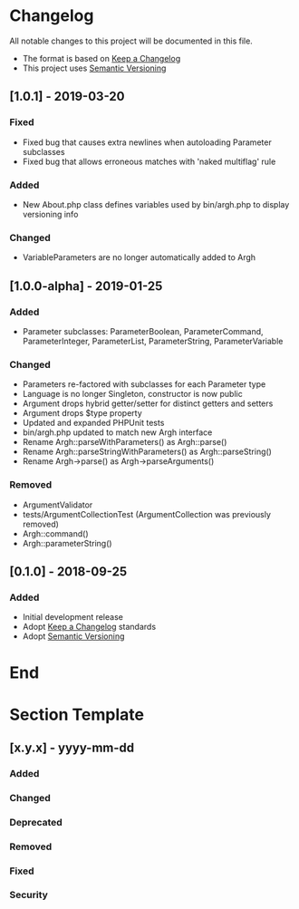 # Changelog
All notable changes to this project will be documented in this file.

- The format is based on [Keep a Changelog](https://keepachangelog.com/en/1.0.0/)
- This project uses [Semantic Versioning](https://semver.org/spec/v2.0.0.html)

## [1.0.1] - 2019-03-20

### Fixed
- Fixed bug that causes extra newlines when autoloading Parameter subclasses
- Fixed bug that allows erroneous matches with 'naked multiflag' rule

### Added
- New About.php class defines variables used by bin/argh.php to display versioning info

### Changed
- VariableParameters are no longer automatically added to Argh

## [1.0.0-alpha] - 2019-01-25

### Added
- Parameter subclasses: ParameterBoolean, ParameterCommand, ParameterInteger, ParameterList, ParameterString, ParameterVariable

### Changed
- Parameters re-factored with subclasses for each Parameter type
- Language is no longer Singleton, constructor is now public
- Argument drops hybrid getter/setter for distinct getters and setters
- Argument drops $type property
- Updated and expanded PHPUnit tests
- bin/argh.php updated to match new Argh interface
- Rename Argh::parseWithParameters() as Argh::parse()
- Rename Argh::parseStringWithParameters() as Argh::parseString()
- Rename Argh->parse() as Argh->parseArguments()

### Removed
- ArgumentValidator
- tests/ArgumentCollectionTest (ArgumentCollection was previously removed)
- Argh::command()
- Argh::parameterString()

## [0.1.0] - 2018-09-25

### Added
- Initial development release
- Adopt [Keep a Changelog](https://keepachangelog.com/en/1.0.0/) standards
- Adopt [Semantic Versioning](https://semver.org/spec/v2.0.0.html)

# End

# Section Template
## [x.y.x] - yyyy-mm-dd
### Added
### Changed
### Deprecated
### Removed
### Fixed
### Security
